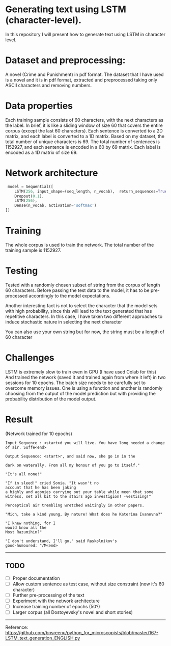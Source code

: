 # Generating text using LSTM (character-level).

In this repository I will present how to generate text using LSTM in character level. 

# Dataset and preprocessing:

A novel (Crime and Punishment) in pdf format. The dataset that I have used is a novel and it is in pdf format, extracted and preprocessed taking only ASCII characters and removing numbers. 


# Data properties

Each training sample consists of 60 characters, with the next characters as the label. In brief, it is like a sliding window of size 60 that covers the entire corpus (except the last 60 characters).
Each sentence is converted to a 2D matrix, and each label is converted to a 1D matrix. Based on my dataset, the total number of unique characters is 69. The total number of sentences is 1152927, and each sentence is encoded in a 60 by 69 matrix. Each label is encoded as a 1D matrix of size 69. 
# Network architecture

```python
 model = Sequential([
    LSTM(256, input_shape=(seq_length, n_vocab),  return_sequences=True),
    Dropout(0.1),
    LSTM(256),
    Dense(n_vocab, activation='softmax')
])
```


# Training

The whole corpus is used to train the network. The total number of the training sample is 1152927.


# Testing

Tested with a randomly chosen subset of string from the corpus of length 60 characters. Before passing the test data to the model, it has to be pre-processed accordingly to the model expectations.

Another interesting fact is not to select the character that the model sets with high probability, since this will lead to the text generated that has repetitive characters. In this case, I have taken two different approaches to induce stochastic nature in selecting the next character

You can also use your own string but for now, the string must be a length of 60 character



# Challenges

LSTM is extremely slow to train even in GPU (I have used Colab for this) And trained the network (saved it and trained again from where it left) in two sessions for 10 epochs. The batch size needs to be carefully set to overcome memory issues. One is using a function and another is randomly choosing from the output of the model prediction but with providing the probability distribution of the model output. 

# Result 

(Network trained for 10 epochs)


```
Input Sequence : <start>d you will live. You have long needed a change of air. Suffe<end>

Output Sequence: <start>r, and said now, she go in in the 

dark on waterally. From all my honour of you go to itself." 
 
"It's all none!" 
 
"If in sleed!" cried Sonia. "It wasn't no 
account that he has been jaking 
a highly and agonies carrying out your table while meen that some witness, set all bit to the stairs ago investigion! -vestising!" 
 
Perceptical air trembling wretched waitingly in other papers. 
 
"Mich, take a kind young, By nature! What does he Katerina Ivanovna?" 
 
"I knew nothing, for I 
would know all the 
Most Razumihin?" 
 
"I don't understand, I'll go," said Raskolnikov's 
good-humoured: "/M<end>

```


---

## TODO
* [ ] Proper documentation
* [ ] Allow custom sentence as test case, without size constraint (now it's 60 character)
* [ ] Further pre-processing of the text
* [ ] Experiment with the network architecture 
* [ ] Increase training number of epochs (50?)
* [ ] Larger corpus (all Dostoyevsky's novel and short stories)

---



Reference: https://github.com/bnsreenu/python_for_microscopists/blob/master/167-LSTM_text_generation_ENGLISH.py

